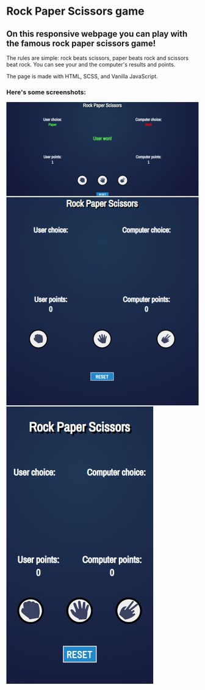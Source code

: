 <h1>Rock Paper Scissors game </h1>

<h2>On this responsive webpage you can play with the famous rock paper scissors game!</h2>

<p>The rules are simple: rock beats scissors, paper beats rock and scissors beat rock. You can see your and the computer's results and points.</p>
<p>The page is made with HTML, SCSS, and Vanilla JavaScript.</p>

<h3>Here's some screenshots:</h3>
<img src="./Images/Desktop_scrn.png" alt="Screenshot from desktop view">
<img src="./Images/tablet_scrn.png" alt="Screenshot from tablet view">
<img src="./Images/mobile_scrn.png" alt="Screenshot from mobile view">
